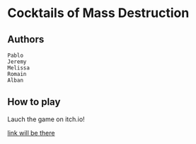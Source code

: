 # Cocktails of Mass Destruction

## Authors

```
Pablo
Jeremy
Melissa
Romain
Alban
```

## How to play

Lauch the game on itch.io!

[link will be there]()
